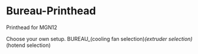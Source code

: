 # Bureau-Printhead
 Printhead for MGN12

Choose your own setup.
BUREAU_(cooling fan selection)_(extruder selection)_(hotend selection)
